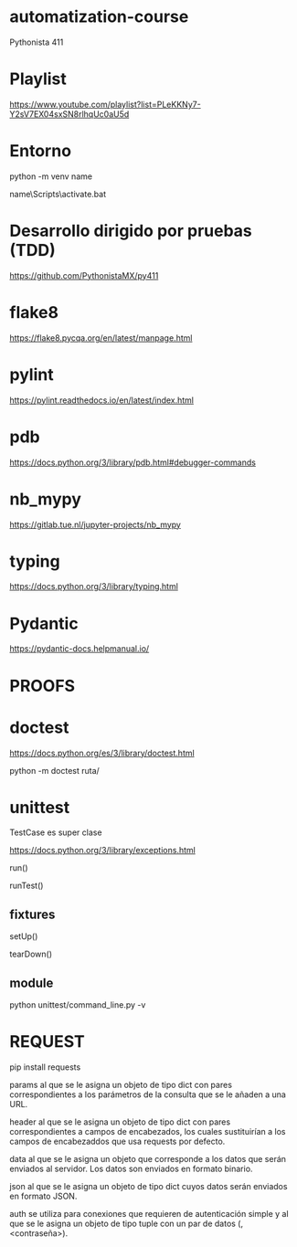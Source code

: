 # automatization-course
Pythonista 411

# Playlist 

https://www.youtube.com/playlist?list=PLeKKNy7-Y2sV7EX04sxSN8rlhqUc0aU5d

# Entorno

python -m venv name

name\Scripts\activate.bat

# Desarrollo dirigido por pruebas (TDD)

https://github.com/PythonistaMX/py411

# flake8 

https://flake8.pycqa.org/en/latest/manpage.html

# pylint 

https://pylint.readthedocs.io/en/latest/index.html

# pdb

https://docs.python.org/3/library/pdb.html#debugger-commands

# nb_mypy

https://gitlab.tue.nl/jupyter-projects/nb_mypy

# typing

https://docs.python.org/3/library/typing.html

# Pydantic

https://pydantic-docs.helpmanual.io/

# PROOFS

# doctest 

https://docs.python.org/es/3/library/doctest.html

python -m doctest ruta/

# unittest

TestCase es super clase

https://docs.python.org/3/library/exceptions.html

run() 

runTest()

## fixtures

setUp()

tearDown()

## module

python unittest/command_line.py -v

# REQUEST 

pip install requests

params al que se le asigna un objeto de tipo dict con pares correspondientes a los parámetros de la consulta que se le añaden a una URL.

header al que se le asigna un objeto de tipo dict con pares correspondientes a campos de encabezados, los cuales sustituirían a los campos de encabezaddos que usa requests por defecto.

data al que se le asigna un objeto que corresponde a los datos que serán enviados al servidor. Los datos son enviados en formato binario.

json al que se le asigna un objeto de tipo dict cuyos datos serán enviados en formato JSON.

auth se utiliza para conexiones que requieren de autenticación simple y al que se le asigna un objeto de tipo tuple con un par de datos (<usuario>, <contraseña>).

